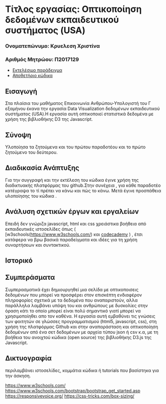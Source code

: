 # Τίτλος εργασίας: Οπτικοποίηση δεδομένων εκπαιδευτικού συστήματος (USA)

### Ονοματεπώνυμο: Κρυελεση Χριστίνα
### Αριθμός Μητρώου: Π2017129

* [Εκτελέσιμο παράδειγμα](https://chrikri.github.io/D3js-US-educational-attainment/ 'Εκτελέσιμο παράδειγμα')
* [Αποθετήριο κώδικα](https://github.com/chrikri/D3js-US-educational-attainment ' Αποθετήριο κώδικα')

## Εισαγωγή
 Στα πλαίσια του μαθήματος Επικοινωνία Ανθρώπου-Υπολογιστή του Γ εξαμήνου έκανα την εργασία Data Visualization δεδομένων εκπαιδευτικού συστήματος (USA).Η εργασία αυτή οπτικοποιεί στατιστικά δεδομένα με χρήση της βιβλιοθήκης D3 της Javascript.

## Σύνοψη
Υλοποίησα τα ζητούμενα και του πρώτου παραδοτέου και το πρώτο ζητούμενο του δεύτερου.

## Διαδικασία Ανάπτυξης
 Για την συγγραφή και την εκτέλεση του κώδικα έγινε χρήση της διαδικτυακής  πλατφόρμας του github.Στην συνέχεια , για  κάθε παραδοτέο κατέγραψα το τί πρέπει να κάνω και πώς το κάνω. Μετά έγινε προσπάθεια  υλοποίησης του κώδικα .
 
 ## Ανάλυση σχετικών έργων και εργαλείων
  Επειδή δεν γνώριζα javascript, html και css χρειάστικα βοήθεια από εκπαιδευτικές ιστοσελίδες όπως ( [w3schools(https://www.w3schools.com/) και [codecademy](https://www.codecademy.com/learn) ) , έτσι κατάφερα να βρω βασικά παραδείγματα και ιδέες για τη χρήση συναρτήσεων και συντακτικού.
 
 ## Ιστορικό
 
 ## Συμπεράσματα
Συμπερασματικά έχει δημιουργηθεί μια σελίδα με οπτικοποισεις δεδομένων που μπορεί να προσφέρει στον επισκέπτη ενδιαφέρον πληροφορίες σχετικά με τα δεδομένα που αναπαριστούν, αλλα παράλληλα λαμβάνει υπόψη του και ανθρώπους με δυσκολίες στην όραση κάτι το οποίο μπορεί 
είναι πολύ σημαντικό γιατί μπορεί να χρησιμοποίηθει απο τον καθένα. Η εργασία αυτή εμβαθύνει τις γνώσεις των φοιτητών σε γλώσσες προγραμματισμού (html5, javascript, css), στη χρήση της πλατφόρμας Github και στην αναπαράσταση και οπτικοποίηση δεδομένων από ένα σετ δεδομένων με αρχεία τύπου json ή csv κ.α, με τη βοήθεια του ανοιχτού κώδικα (open source) της βιβλιοθήκης D3.js της Javascript.

## Δικτυογραφία
περιλαμβάνει ιστοσελίδες, κομμάτια κώδικα ή tutorials που βασίστηκα για την άσκηση.

https://www.w3schools.com/
https://www.w3schools.com/bootstrap/bootstrap_get_started.asp
https://responsivevoice.org/
https://css-tricks.com/box-sizing/

